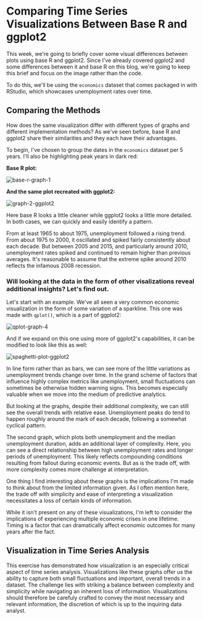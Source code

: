 # Comparing Time Series Visualizations Between Base R and ggplot2

This week, we're going to briefly cover some visual differences between plots using base R and ggplot2. Since I've already covered ggplot2 and some differences between it and base R on this blog, we're going to keep this brief and focus on the image rather than the code.

To do this, we'll be using the `economics` dataset that comes packaged in with RStudio, which showcases unemployment rates over time.

## Comparing the Methods
How does the same visualization differ with different types of graphs and different implementation methods? As we've seen before, base R and ggplot2 share their similarities and they each have their advantages.

To begin, I've chosen to group the dates in the `economics` dataset per 5 years. I'll also be highlighting peak years in dark red:

**Base R plot:**

![base-r-graph-1](https://github.com/user-attachments/assets/06357720-c460-4a74-9e4f-035280f1b129)


**And the same plot recreated with ggplot2:**

![graph-2-ggplot2](https://github.com/user-attachments/assets/ba3e3d4b-e633-4ebf-9397-198fcb572334)


Here base R looks a little cleaner while ggplot2 looks a little more detailed. In both cases, we can quickly and easily identify a pattern.

From at least 1965 to about 1975, unemployment followed a rising trend. From about 1975 to 2000, it oscillated and spiked fairly consistently about each decade. But between 2005 and 2015, and particularly around 2010, unemployment rates spiked and continued to remain higher than previous averages. It's reasonable to assume that the extreme spike around 2010 reflects the infamous 2008 recession.


### Will looking at the data in the form of other visalizations reveal additional insights? Let's find out.

Let's start with an example. We've all seen a very common economic visualization in the form of some variation of a sparkline. This one was made with `qplot()`, which is a part of ggplot2:

![qplot-graph-4](https://github.com/user-attachments/assets/b2f2a729-d866-407b-9f95-c2b055295edd)

And if we expand on this one using more of ggplot2's capabilities, it can be modified to look like this as well:

![spaghetti-plot-ggplot2](https://github.com/user-attachments/assets/246bd4f3-379c-4e1d-85cb-db083a90dbe1)


In line form rather than as bars, we can see more of the little variations as unemployment trends change over time. In the grand scheme of factors that influence highly complex metrics like unemployment, small fluctuations can sometimes be otherwise hidden warning signs. This becomes especially valuable when we move into the medium of predictive analytics.

But looking at the graphs, despite their additional complexity, we can still see the overall trends with relative ease. Unemployment peaks do tend to happen roughly around the mark of each decade, following a somewhat cyclical pattern.

The second graph, which plots both unemployment and the median unemployment duration, adds an additional layer of complexity. Here, you can see a direct relationship between high unemployment rates and longer periods of unemployment. This likely reflects compounding conditions resulting from fallout during economic events. But as is the trade off, with more complexity comes more challenge at interpretation.

One thing I find interesting about these graphs is the implications I'm made to think about from the limited information given. As I often mention here, the trade off with simplicity and ease of interpreting a visualization necessitates a loss of certain kinds of information.

While it isn't present on any of these visualizations, I'm left to consider the implications of experiencing multiple economic crises in one lifetime. Timing is a factor that can dramatically affect economic outcomes for many years after the fact.

## Visualization in Time Series Analysis
This exercise has demonstrated how visualization is an especially critical aspect of time series analysis. Visualizations like these graphs offer us the ability to capture both small fluctuations and important, overall trends in a dataset. The challenge lies with striking a balance between complexity and simplicity while navigating an inherent loss of information. Visualizations should therefore be carefuly crafted to convey the most necessary and relevant information, the discretion of which is up to the inquiring data analyst.
